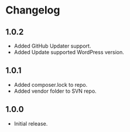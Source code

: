 # Changelog #

## 1.0.2 ##
* Added GitHub Updater support.  
* Added Update supported WordPress version.  

## 1.0.1 ##
* Added composer.lock to repo.  
* Added vendor folder to SVN repo.  

## 1.0.0 ##
* Initial release.
